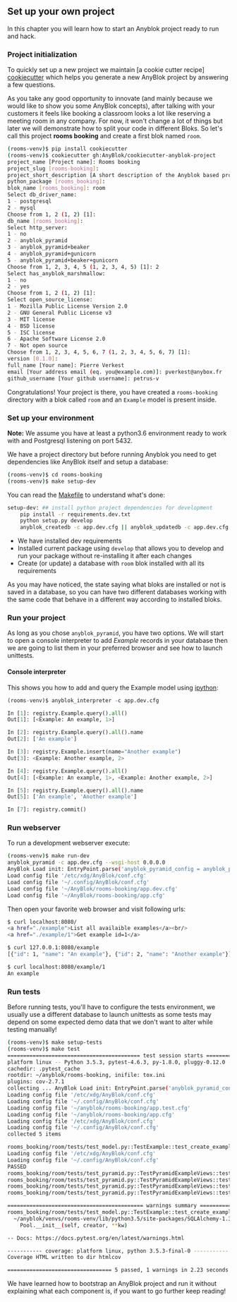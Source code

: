 ## Set up your own project

In this chapter you will learn how to start an Anyblok project ready to
run and hack.

### Project initialization

To quickly set up a new project we maintain [a cookie cutter recipe]
[cookiecutter] which helps you generate a new AnyBlok project by
answering a few questions.

As you take any good opportunity to innovate (and mainly because we would like
to show you some AnyBlok concepts), after talking with your customers it
feels like booking a classroom looks a lot like reserving a meeting room in
any company. For now, it won't change a lot of things but later we will
demonstrate how to split your code in different Bloks.
So let's call this project **rooms booking** and create a first blok
named ``room``.

```bash
(rooms-venv)$ pip install cookiecutter
(rooms-venv)$ cookiecutter gh:AnyBlok/cookiecutter-anyblok-project
project_name [Project name]: Rooms booking
project_slug [rooms-booking]:
project_short_description [A short description of the Anyblok based project]: Anyblok service to manage (class)rooms reservation
python_package [rooms_booking]:
blok_name [rooms_booking]: room
Select db_driver_name:
1 - postgresql
2 - mysql
Choose from 1, 2 (1, 2) [1]:
db_name [rooms_booking]:
Select http_server:
1 - no
2 - anyblok_pyramid
3 - anyblok_pyramid+beaker
4 - anyblok_pyramid+gunicorn
5 - anyblok_pyramid+beaker+gunicorn
Choose from 1, 2, 3, 4, 5 (1, 2, 3, 4, 5) [1]: 2
Select has_anyblok_marshmallow:
1 - no
2 - yes
Choose from 1, 2 (1, 2) [1]:
Select open_source_license:
1 - Mozilla Public License Version 2.0
2 - GNU General Public License v3
3 - MIT license
4 - BSD license
5 - ISC license
6 - Apache Software License 2.0
7 - Not open source
Choose from 1, 2, 3, 4, 5, 6, 7 (1, 2, 3, 4, 5, 6, 7) [1]:
version [0.1.0]:
full_name [Your name]: Pierre Verkest
email [Your address email (eq. you@example.com)]: pverkest@anybox.fr
github_username [Your github username]: petrus-v
```

Congratulations! Your project is there, you have created a ``rooms-booking``
directory with a blok called ``room`` and an ``Example`` model is present inside.


### Set up your environment

**Note:** We assume you have at least a python3.6 environment ready to work
with and Postgresql listening on port 5432.

We have a project directory but before running Anyblok you need
to get dependencies like AnyBlok itself and setup a database:

```bash
(rooms-venv)$ cd rooms-booking
(rooms-venv)$ make setup-dev
```

You can read the [Makefile][makefile-setup-dev] to understand what's done:

```bash
setup-dev: ## install python project dependencies for development
    pip install -r requirements.dev.txt
    python setup.py develop
    anyblok_createdb -c app.dev.cfg || anyblok_updatedb -c app.dev.cfg
```

- We have installed dev requirements
- Installed current package using ``develop`` that allows you to develop and run
  your package without re-installing it after each changes
- Create (or update) a database with ``room`` blok installed with all
  its requirements

As you may have noticed, the state saying what bloks are installed or not
is saved in a database, so you can have two different databases working
with the same code that behave in a different way according to installed bloks.

### Run your project

As long as you chose ``anyblok_pyramid``, you have two options. We will start
to open a console interpreter to add *Example* records in your database then
we are going to list them in your preferred browser and see how to launch
unittests.


#### Console interpreter

This shows you how to add and query the Example model using [ipython](
https://ipython.org/index.html):

```python
(rooms-venv)$ anyblok_interpreter -c app.dev.cfg

In [1]: registry.Example.query().all()
Out[1]: [<Example: An example, 1>]

In [2]: registry.Example.query().all().name
Out[2]: ['An example']

In [3]: registry.Example.insert(name="Another example")
Out[3]: <Example: Another example, 2>

In [4]: registry.Example.query().all()
Out[4]: [<Example: An example, 1>, <Example: Another example, 2>]

In [5]: registry.Example.query().all().name
Out[5]: ['An example', 'Another example']

In [7]: registry.commit()
```

### Run webserver

To run a development webserver execute:

```bash
(rooms-venv)$ make run-dev
anyblok_pyramid -c app.dev.cfg --wsgi-host 0.0.0.0
AnyBlok Load init: EntryPoint.parse('anyblok_pyramid_config = anyblok_pyramid:anyblok_init_config')
Load config file '/etc/xdg/AnyBlok/conf.cfg'
Load config file '~/.config/AnyBlok/conf.cfg'
Load config file '~/AnyBlok/rooms-booking/app.dev.cfg'
Load config file '~/AnyBlok/rooms-booking/app.cfg'
```

Then open your favorite web browser and visit following urls:

```bash
$ curl localhost:8080/
<a href="./example">List all availaible examples</a><br/>
<a href="./example/1">Get example id=1</a>

$ curl 127.0.0.1:8080/example
[{"id": 1, "name": "An example"}, {"id": 2, "name": "Another example"}]

$ curl localhost:8080/example/1
An example
```

### Run tests

Before running tests, you'll have to configure the tests environment, we usually
use a different database to launch unittests as some tests may depend on
some expected demo data that we don't want to alter while testing manually!

```bash
(rooms-venv)$ make setup-tests
(rooms-venv)$ make test
========================================== test session starts ==========================================
platform linux -- Python 3.5.3, pytest-4.6.3, py-1.8.0, pluggy-0.12.0 -- ~/anyblok/venvs/rooms-venv/bin/python3
cachedir: .pytest_cache
rootdir: ~/anyblok/rooms-booking, inifile: tox.ini
plugins: cov-2.7.1
collecting ... AnyBlok Load init: EntryPoint.parse('anyblok_pyramid_config = anyblok_pyramid:anyblok_init_config')
Loading config file '/etc/xdg/AnyBlok/conf.cfg'
Loading config file '~/.config/AnyBlok/conf.cfg'
Loading config file '~/anyblok/rooms-booking/app.test.cfg'
Loading config file '~/anyblok/rooms-booking/app.cfg'
Loading config file '/etc/xdg/AnyBlok/conf.cfg'
Loading config file '~/.config/AnyBlok/conf.cfg'
collected 5 items                                                                                       

rooms_booking/room/tests/test_model.py::TestExample::test_create_example AnyBlok Load init: EntryPoint.parse('anyblok_pyramid_config = anyblok_pyramid:anyblok_init_config')
Loading config file '/etc/xdg/AnyBlok/conf.cfg'
Loading config file '~/.config/AnyBlok/conf.cfg'
PASSED
rooms_booking/room/tests/test_pyramid.py::TestPyramidExampleViews::test_root PASSED
rooms_booking/room/tests/test_pyramid.py::TestPyramidExampleViews::test_examples PASSED
rooms_booking/room/tests/test_pyramid.py::TestPyramidExampleViews::test_get_example PASSED
rooms_booking/room/tests/test_pyramid.py::TestPyramidExampleViews::test_post_example PASSED

=========================================== warnings summary ============================================
rooms_booking/room/tests/test_model.py::TestExample::test_create_example
  ~/anyblok/venvs/rooms-venv/lib/python3.5/site-packages/SQLAlchemy-1.3.5-py3.5-linux-x86_64.egg/sqlalchemy/pool/impl.py:96: SADeprecationWarning: PoolListener is deprecated in favor of the PoolEvents listener interface.  The Pool.listeners parameter will be removed in a future release.
    Pool.__init__(self, creator, **kw)

-- Docs: https://docs.pytest.org/en/latest/warnings.html

----------- coverage: platform linux, python 3.5.3-final-0 -----------
Coverage HTML written to dir htmlcov

================================= 5 passed, 1 warnings in 2.23 seconds ==================================
```

We have learned how to bootstrap an AnyBlok project and run it without explaining
what each component is, if you want to go further keep reading!


[cookiecutter]: https://github.com/AnyBlok/cookiecutter-anyblok-project
[makefile-setup-dev]: https://github.com/AnyBlok/anyblok-book-examples/blob/II_setup-project/Makefile#L29-L33
